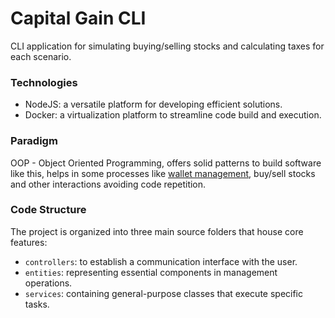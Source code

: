 # Capital Gain CLI
CLI application for simulating buying/selling stocks and calculating taxes for each scenario.

### Technologies
- NodeJS: a versatile platform for developing efficient solutions.
- Docker: a virtualization platform to streamline code build and execution.

### Paradigm
OOP - Object Oriented Programming, offers solid patterns to build software like this, helps in some processes like [wallet management](../app/src/entities/wallet.ts), buy/sell stocks and other interactions avoiding code repetition.

### Code Structure
The project is organized into three main source folders that house core features:
- `controllers`: to establish a communication interface with the user.
- `entities`: representing essential components in management operations.
- `services`: containing general-purpose classes that execute specific tasks.